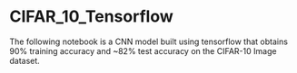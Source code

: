 # CIFAR_10_Tensorflow


The following notebook is a CNN model built using tensorflow that obtains 90% training accuracy and ~82% test accuracy on the CIFAR-10 Image dataset. 
